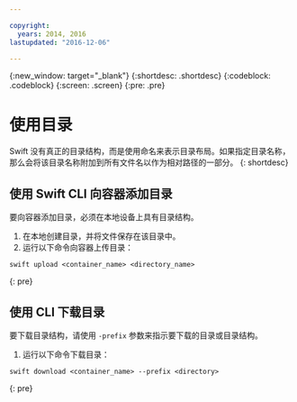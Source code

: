 ```yaml
---

copyright:
  years: 2014, 2016
lastupdated: "2016-12-06"

---
```

{:new_window: target="_blank"}
{:shortdesc: .shortdesc}
{:codeblock: .codeblock}
{:screen: .screen}
{:pre: .pre}

# 使用目录 

Swift 没有真正的目录结构，而是使用命名来表示目录布局。如果指定目录名称，那么会将该目录名称附加到所有文件名以作为相对路径的一部分。
{: shortdesc}

## 使用 Swift CLI 向容器添加目录

要向容器添加目录，必须在本地设备上具有目录结构。

1. 在本地创建目录，并将文件保存在该目录中。
2. 运行以下命令向容器上传目录：
```
swift upload <container_name> <directory_name>
```
{: pre}

## 使用 CLI 下载目录
要下载目录结构，请使用 `-prefix` 参数来指示要下载的目录或目录结构。

1. 运行以下命令下载目录：
```
swift download <container_name> --prefix <directory>
```
{: pre}
